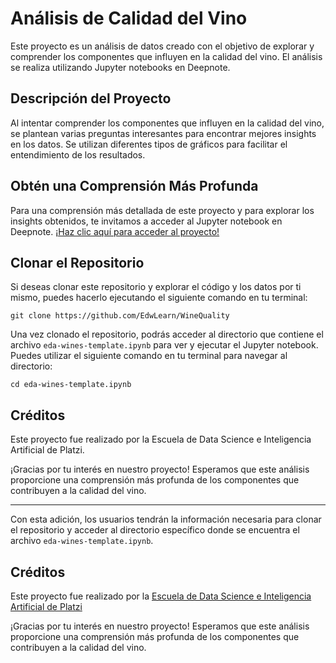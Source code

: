 # Análisis de Calidad del Vino

Este proyecto es un análisis de datos creado con el objetivo de explorar y comprender los componentes que influyen en la calidad del vino. El análisis se realiza utilizando Jupyter notebooks en Deepnote.

## Descripción del Proyecto

Al intentar comprender los componentes que influyen en la calidad del vino, se plantean varias preguntas interesantes para encontrar mejores insights en los datos. Se utilizan diferentes tipos de gráficos para facilitar el entendimiento de los resultados.

## Obtén una Comprensión Más Profunda

Para una comprensión más detallada de este proyecto y para explorar los insights obtenidos, te invitamos a acceder al Jupyter notebook en Deepnote. [¡Haz clic aquí para acceder al proyecto!](https://edwlearn.super.site/projects/wine-data-exploration-variability-and-quality-analysis)


## Clonar el Repositorio

Si deseas clonar este repositorio y explorar el código y los datos por ti mismo, puedes hacerlo ejecutando el siguiente comando en tu terminal:

```
git clone https://github.com/EdwLearn/WineQuality
```


Una vez clonado el repositorio, podrás acceder al directorio que contiene el archivo `eda-wines-template.ipynb` para ver y ejecutar el Jupyter notebook. Puedes utilizar el siguiente comando en tu terminal para navegar al directorio:

```
cd eda-wines-template.ipynb
```


## Créditos

Este proyecto fue realizado por la Escuela de Data Science e Inteligencia Artificial de Platzi.

¡Gracias por tu interés en nuestro proyecto! Esperamos que este análisis proporcione una comprensión más profunda de los componentes que contribuyen a la calidad del vino.

--- 

Con esta adición, los usuarios tendrán la información necesaria para clonar el repositorio y acceder al directorio específico donde se encuentra el archivo `eda-wines-template.ipynb`.

## Créditos

Este proyecto fue realizado por la [Escuela de Data Science e Inteligencia Artificial de Platzi](https://platzi.com/datos/)

¡Gracias por tu interés en nuestro proyecto! Esperamos que este análisis proporcione una comprensión más profunda de los componentes que contribuyen a la calidad del vino.



